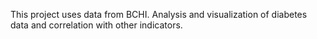 This project uses data from BCHI. Analysis and visualization of diabetes data and correlation with other indicators. 
